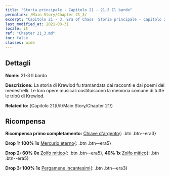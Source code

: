 ```yaml
---
title: "Storia principale - Capitolo 21 - 21-3 Il bardo"
permalink: /Main Story/Chapter 21_3/
excerpt: "Capitolo 21 - 3. Era of Chaos  Storia principale - Capitolo 21_3. 21-3 Il bardo"
last_modified_at: 2021-03-31
locale: it
ref: "Chapter 21_3.md"
toc: false
classes: wide
---
```


## Dettagli

 **Nome:** 21-3 Il bardo

 **Descrizione:** La storia di Krewlod fu tramandata dai racconti e dai poemi dei menestrelli. Le loro opere musicali costituiscono la memoria comune di tutte le tribù di Krewlod.

 **Related to:** [Capitolo 21](/it/Main Story/Chapter 21/)

## Ricompensa

 **Ricompensa primo completamento:** [Chiave d'argento](/it/Items/con_693/){: .btn .btn--era3}

 **Drop 1:** **100% 1x** [Mercurio eterno](/it/Items/mat_70/){: .btn .btn--era5}

 **Drop 2:** **60% 0x** [Zolfo mitico](/it/Items/mat_64/){: .btn .btn--era5}, **40% 1x** [Zolfo mitico](/it/Items/mat_64/){: .btn .btn--era5}

 **Drop 3:** **100% 1x** [Pergamene incantesimi](/it/Items/con_694/){: .btn .btn--era3}

